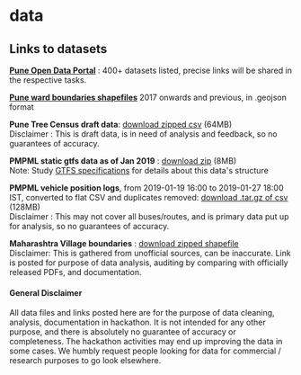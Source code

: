 # data
## Links to datasets

**[Pune Open Data Portal](http://opendata.punecorporation.org)** : 400+ datasets listed, precise links will be shared in the respective tasks.


**[Pune ward boundaries shapefiles](https://github.com/datameet-pune/datameet-pune.github.io/tree/master/maps)** 2017 onwards and previous, in .geojson format

  

**Pune Tree Census draft data**: [download zipped csv](http://nikhilvj.co.in/files/trees/trees_all_clean1.csv.zip) (64MB)  
Disclaimer : This is draft data, is in need of analysis and feedback, so no guarantees of accuracy.

  

**PMPML static gtfs data as of Jan 2019** : [download zip](http://nikhilvj.co.in/files/pmpml/pmpml-gtfs.zip) (8MB)  
Note: Study [GTFS specifications](https://developers.google.com/transit/) for details about this data's structure

  

**PMPML vehicle position logs**, from 2019-01-19 16:00 to 2019-01-27 18:00 IST, converted to flat CSV and duplicates removed:
 [download .tar.gz of csv](http://nikhilvj.co.in/files/pmpml/pmpml_gpslogs_19.1.19_4pm_to_27.1.19_6pm.tar.gz) (128MB)  
Disclaimer : This may not cover all buses/routes, and is primary data put up for analysis, so no guarantees of accuracy.

  
  
**Maharashtra Village boundaries** : [download zipped shapefile](https://drive.google.com/open?id=0B3gxOiUzXTR-RVdZNXh4X1huUG8)  
Disclaimer: This is gathered from unofficial sources, can be inaccurate. Link is posted for purpose of data analysis, auditing by comparing with officially released PDFs, and documentation.

  


#### General Disclaimer
All data files and links posted here are for the purpose of data cleaning, analysis, documentation in hackathon. It is not intended for any other purpose, and there is absolutely no guarantee of accuracy or completeness. The hackathon activities may end up improving the data in some cases. We humbly request people looking for data for commercial / research purposes to go look elsewhere.
